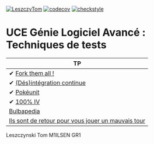 [![LeszczyTom](https://circleci.com/gh/LeszczyTom/ceri-m1-techniques-de-test.svg?style=svg)](https://app.circleci.com/pipelines/github/LeszczyTom/ceri-m1-techniques-de-test?filter=all)
[![codecov](https://codecov.io/gh/LeszczyTom/ceri-m1-techniques-de-test/branch/master/graph/badge.svg?token=IHHC7NL2HK)](https://codecov.io/gh/LeszczyTom/ceri-m1-techniques-de-test)
[![checkstyle](https://gist.github.com/LeszczyTom/7c4b96672dae6e5b47f99194266ef5a9)](https://checkstyle.sourceforge.io/)
# UCE Génie Logiciel Avancé : Techniques de tests
  
| TP|
| -----|
|✔ [Fork them all !](TPs/TP1.md)|
|✔ [(Dés)intégration continue](TPs/TP2.md)|
|✔ [Pokéunit](TPs/TP3.md)|
|✔ [100% IV](TPs/TP4.md)|
|[Bulbapedia](TPs/TP5.md)|
|[Ils sont de retour pour vous jouer un mauvais tour](TPs/TP6.md)|

Leszczynski Tom M1ILSEN GR1
